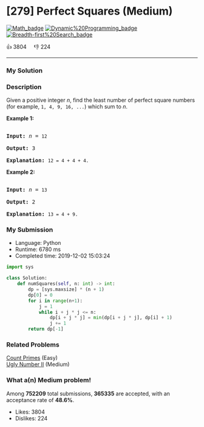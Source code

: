 # [279] Perfect Squares (Medium)

[![Math_badge](https://img.shields.io/badge/topic-Math-green.svg)](https://leetcode.com/problems/perfect-squares/)  [![Dynamic%20Programming_badge](https://img.shields.io/badge/topic-Dynamic%20Programming-green.svg)](https://leetcode.com/problems/perfect-squares/)  [![Breadth-first%20Search_badge](https://img.shields.io/badge/topic-Breadth-first%20Search-green.svg)](https://leetcode.com/problems/perfect-squares/) 

:+1: 3804 &nbsp; &nbsp; :thumbsdown: 224

---

### My Solution


### Description
<p>Given a positive integer <i>n</i>, find the least number of perfect square numbers (for example, <code>1, 4, 9, 16, ...</code>) which sum to <i>n</i>.</p>

<p><b>Example 1:</b></p>

<pre>
<b>Input:</b> <i>n</i> = <code>12</code>
<b>Output:</b> 3 
<strong>Explanation: </strong><code>12 = 4 + 4 + 4.</code></pre>

<p><b>Example 2:</b></p>

<pre>
<b>Input:</b> <i>n</i> = <code>13</code>
<b>Output:</b> 2
<strong>Explanation: </strong><code>13 = 4 + 9.</code></pre>


### My Submission

- Language: Python
- Runtime: 6780 ms
- Completed time: 2019-12-02 15:03:24

```Python
import sys

class Solution:
    def numSquares(self, n: int) -> int:
        dp = [sys.maxsize] * (n + 1)
        dp[0] = 0
        for i in range(n+1):
            j = 1
            while i + j * j <= n:
                dp[i + j * j] = min(dp[i + j * j], dp[i] + 1)
                j += 1
        return dp[-1]        
```


### Related Problems
[Count Primes](https://leetcode.com/problems/count-primes/) (Easy) <br>
[Ugly Number II](https://leetcode.com/problems/ugly-number-ii/) (Medium) <br>



### What a(n) Medium problem!
Among **752209** total submissions, **365335** are accepted, with an acceptance rate of **48.6%**. <br>

- Likes: 3804
- Dislikes: 224


